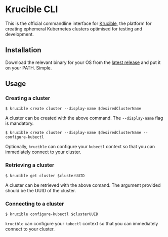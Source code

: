 Krucible CLI
============

This is the official commandline interface for
[Krucible](https://usekrucible.com), the platform for creating ephemeral
Kubernetes clusters optimised for testing and development.

Installation
------------

Download the relevant binary for your OS from the [latest
release](https://github.com/Krucible/krucible-cli/releases/latest) and put it
on your PATH. Simple.

Usage
-----

### Creating a cluster
```
$ krucible create cluster --display-name $desiredClusterName
```
A cluster can be created with the above command. The `--display-name` flag is
mandatory.

```
$ krucible create cluster --display-name $desiredClusterName --configure-kubectl
```
Optionally, `krucible` can configure your `kubectl` context so that you can
immediately connect to your cluster.

### Retrieving a cluster
```
$ krucible get cluster $clusterUUID
```
A cluster can be retrieved with the above comand. The argument provided should
be the UUID of the cluster.

### Connecting to a cluster
```
$ krucible configure-kubectl $clusterUUID
```
`krucible` can configure your `kubectl` context so that you can immediately
connect to your cluster.
